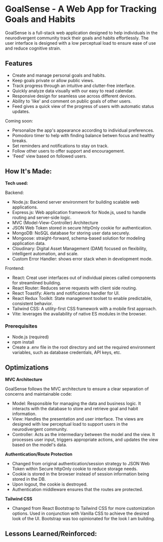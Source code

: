 # GoalSense - A Web App for Tracking Goals and Habits

GoalSense is a full-stack web application designed to help individuals in the neurodivergent community track their goals and habits effortlessly. The user interface is designed with a low perceptual load to ensure ease of use and reduce cognitive strain.

## Features

- Create and manage personal goals and habits.
- Keep goals private or allow public views.
- Track progress through an intuitive and clutter-free interface.
- Quickly analyze data visually with our easy to read calendar.
- Responsive design for seamless use across different devices.
- Ability to 'like' and comment on public goals of other users.
- Feed gives a quick view of the progress of users with automatic status updates.

Coming soon:

- Personalize the app's appearance according to individual preferences.
- Pomodoro timer to help with finding balance betwen focus and healthy breaks.
- Set reminders and notifications to stay on track.
- Follow other users to offer support and encouragement.
- 'Feed' view based on followed users.

## How It's Made:

**Tech used:**

Backend:

- Node.js: Backend server environment for building scalable web applications.
- Express.js: Web application framework for Node.js, used to handle routing and server-side logic.
- MVC (Model-View-Controller) Architecture
- JSON Web Token stored in secure httpOnly cookie for authentication.
- MongoDB: NoSQL database for storing user data securely.
- Mongoose: straight-forward, schema-based solution for modeling application data.
- Cloudinary: Digital Asset Management (DAM) focused on flexibility, intelligent automation, and scale.
- Custom Error Handler: shows error stack when in development mode.

Frontend:

- React: Creat user interfaces out of individual pieces called components for streamlined building.
- React Router: Reduces serve requests with client side routing.
- React Toastify: Alerts and notifications handler for UI.
- React Redux Toolkit: State management toolset to enable predictable, consistent behavior.
- Tailwind CSS: A utility-first CSS framework with a mobile first approach.
- Vite: leverages the availability of native ES modules in the browser.

### Prerequisites

- Node.js (required)
- npm install
- Create a .env file in the root directory and set the required environment variables, such as database credentials, API keys, etc.

## Optimizations

**MVC Architecture**

GoalSense follows the MVC architecture to ensure a clear separation of concerns and maintainable code:

- Model: Responsible for managing the data and business logic. It interacts with the database to store and retrieve goal and habit information.
- View: Handles the presentation and user interface. The views are designed with low perceptual load to support users in the neurodivergent community.
- Controller: Acts as the intermediary between the model and the view. It processes user input, triggers appropriate actions, and updates the view based on the model's data.

**Authentication/Route Protection**

- Changed from original authentication/session strategy to JSON Web Token within Secure httpOnly cookie to reduce storage needs.
- Cookie is stored in the browser instead of session information being stored in the DB.
- Upon logout, the cookie is destroyed.
- Authentication middleware ensures that the routes are protected.

**Tailwind CSS**

- Changed from React Bootstrap to Tailwind CSS for more customization options. Used in conjunction with Vanilla CSS to achieve the desired look of the UI. Bootstrap was too opinionated for the look I am building.

## Lessons Learned/Reinforced:
